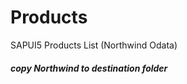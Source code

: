 # Products
SAPUI5 Products List (Northwind Odata)

##### copy Northwind to destination folder #####
